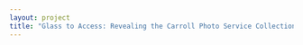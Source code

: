 ```yaml
--- 
layout: project 
title: "Glass to Access: Revealing the Carroll Photo Service Collection" 
---
```



